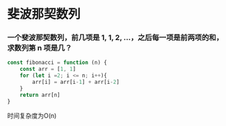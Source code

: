 # 斐波那契数列
### 一个斐波那契数列，前几项是 1, 1, 2, ...，之后每一项是前两项的和，求数列第 n 项是几？
```javascript
const fibonacci = function (n) {
    const arr = [1, 1]
    for (let i =2; i <= n; i++){
        arr[i] = arr[i-1] + arr[i-2]
    }
    return arr[n]
}
```
时间复杂度为O(n)